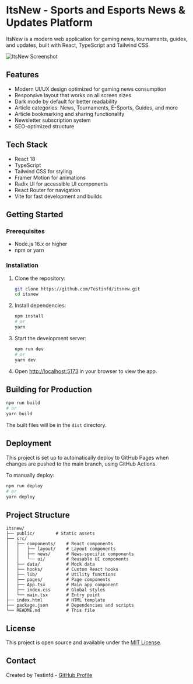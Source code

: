 # ItsNew - Sports and Esports News & Updates Platform

ItsNew is a modern web application for gaming news, tournaments, guides, and updates, built with React, TypeScript and Tailwind CSS.

![ItsNew Screenshot](https://i.imgur.com/PLACEHOLDER.png)

## Features

- Modern UI/UX design optimized for gaming news consumption
- Responsive layout that works on all screen sizes
- Dark mode by default for better readability
- Article categories: News, Tournaments, E-Sports, Guides, and more
- Article bookmarking and sharing functionality
- Newsletter subscription system
- SEO-optimized structure

## Tech Stack

- React 18
- TypeScript
- Tailwind CSS for styling
- Framer Motion for animations
- Radix UI for accessible UI components
- React Router for navigation
- Vite for fast development and builds

## Getting Started

### Prerequisites

- Node.js 16.x or higher
- npm or yarn

### Installation

1. Clone the repository:
   ```bash
   git clone https://github.com/Testinfd/itsnew.git
   cd itsnew
   ```

2. Install dependencies:
   ```bash
   npm install
   # or
   yarn
   ```

3. Start the development server:
   ```bash
   npm run dev
   # or
   yarn dev
   ```

4. Open [http://localhost:5173](http://localhost:5173) in your browser to view the app.

## Building for Production

```bash
npm run build
# or
yarn build
```

The built files will be in the `dist` directory.

## Deployment

This project is set up to automatically deploy to GitHub Pages when changes are pushed to the main branch, using GitHub Actions.

To manually deploy:

```bash
npm run deploy
# or
yarn deploy
```

## Project Structure

```
itsnew/
├── public/        # Static assets
├── src/
│   ├── components/    # React components
│   │   ├── layout/    # Layout components
│   │   ├── news/      # News-specific components
│   │   └── ui/        # Reusable UI components
│   ├── data/          # Mock data
│   ├── hooks/         # Custom React hooks
│   ├── lib/           # Utility functions
│   ├── pages/         # Page components
│   ├── App.tsx        # Main app component
│   ├── index.css      # Global styles
│   └── main.tsx       # Entry point
├── index.html         # HTML template
├── package.json       # Dependencies and scripts
└── README.md          # This file
```

## License

This project is open source and available under the [MIT License](LICENSE).

## Contact

Created by Testinfd - [GitHub Profile](https://github.com/Testinfd) 
